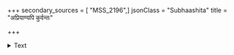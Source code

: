 +++
secondary_sources = [ "MSS_2196",]
jsonClass = "Subhaashita"
title = "अप्रियाण्यपि कुर्वन्तः"

+++

<details><summary>Text</summary>

अप्रियाण्यपि कुर्वन्तः स्वार्थायोद्यत चेष्टिताः।  
पण्डिता नोपलभ्यन्ते वायसैरिव कोकिलाः॥
</details>
